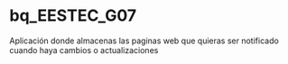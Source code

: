 # bq_EESTEC_G07
Aplicación donde almacenas las paginas web que quieras ser notificado cuando haya cambios o actualizaciones
